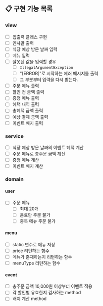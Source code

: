 ## 📋 구현 기능 목록

### view
- [ ] 입출력 클래스 구현
- [ ] 인사말 출력
- [ ] 식당 예상 방문 날짜 입력
- [ ] 메뉴 입력
- [ ] 잘못된 값을 입력할 경우
  - [ ] `IllegalArgumentException`
  - [ ] "[ERROR]"로 시작하는 에러 메시지를 출력
  - [ ] 그 부분부터 입력을 다시 받는다.
- [ ] 주문 메뉴 출력
- [ ] 할인 전 금액 출력
- [ ] 증정 메뉴 출력
- [ ] 혜택 내역 출력
- [ ] 총혜택 금액 출력
- [ ] 예상 결제 금액 출력
- [ ] 이벤트 배지 출력

### service
- [ ] 식당 예상 방문 날짜의 이벤트 혜택 계산
- [ ] 주문 메뉴로 총주문 금액 계산
- [ ] 증정 메뉴 계산
- [ ] 이벤트 배지 계산

### domain

#### user
- [ ] 주문 메뉴
  - [ ] 최대 20개
  - [ ] 음료만 주문 불가
  - [ ] 중복 메뉴 주문 불가

#### menu
- [ ] static 변수로 메뉴 저장
- [ ] price 리턴하는 함수
- [ ] 메뉴가 존재하는지 리턴하는 함수
- [ ] menuType 리턴하는 함수

#### event
- [ ] 총주문 금액 10,000원 이상부터 이벤트 적용
- [ ] 각 할인별 유효한지 검사하는 method
- [ ] 배지 계산 method